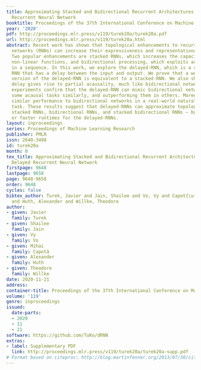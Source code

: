 ```yaml
---
title: Approximating Stacked and Bidirectional Recurrent Architectures with the Delayed
  Recurrent Neural Network
booktitle: Proceedings of the 37th International Conference on Machine Learning
year: '2020'
pdf: http://proceedings.mlr.press/v119/turek20a/turek20a.pdf
url: http://proceedings.mlr.press/v119/turek20a.html
abstract: Recent work has shown that topological enhancements to recurrent neural
  networks (RNNs) can increase their expressiveness and representational capacity.
  Two popular enhancements are stacked RNNs, which increases the capacity for learning
  non-linear functions, and bidirectional processing, which exploits acausal information
  in a sequence. In this work, we explore the delayed-RNN, which is a single-layer
  RNN that has a delay between the input and output. We prove that a weight-constrained
  version of the delayed-RNN is equivalent to a stacked-RNN. We also show that the
  delay gives rise to partial acausality, much like bidirectional networks. Synthetic
  experiments confirm that the delayed-RNN can mimic bidirectional networks, solving
  some acausal tasks similarly, and outperforming them in others. Moreover, we show
  similar performance to bidirectional networks in a real-world natural language processing
  task. These results suggest that delayed-RNNs can approximate topologies including
  stacked RNNs, bidirectional RNNs, and stacked bidirectional RNNs – but with equivalent
  or faster runtimes for the delayed-RNNs.
layout: inproceedings
series: Proceedings of Machine Learning Research
publisher: PMLR
issn: 2640-3498
id: turek20a
month: 0
tex_title: Approximating Stacked and Bidirectional Recurrent Architectures with the
  Delayed Recurrent Neural Network
firstpage: 9648
lastpage: 9658
page: 9648-9658
order: 9648
cycles: false
bibtex_author: Turek, Javier and Jain, Shailee and Vo, Vy and Capot{\u{a}}, Mihai
  and Huth, Alexander and Willke, Theodore
author:
- given: Javier
  family: Turek
- given: Shailee
  family: Jain
- given: Vy
  family: Vo
- given: Mihai
  family: Capotă
- given: Alexander
  family: Huth
- given: Theodore
  family: Willke
date: 2020-11-21
address: 
container-title: Proceedings of the 37th International Conference on Machine Learning
volume: '119'
genre: inproceedings
issued:
  date-parts:
  - 2020
  - 11
  - 21
software: https://github.com/TuKo/dRNN
extras:
- label: Supplementary PDF
  link: http://proceedings.mlr.press/v119/turek20a/turek20a-supp.pdf
# Format based on citeproc: http://blog.martinfenner.org/2013/07/30/citeproc-yaml-for-bibliographies/
---
```

